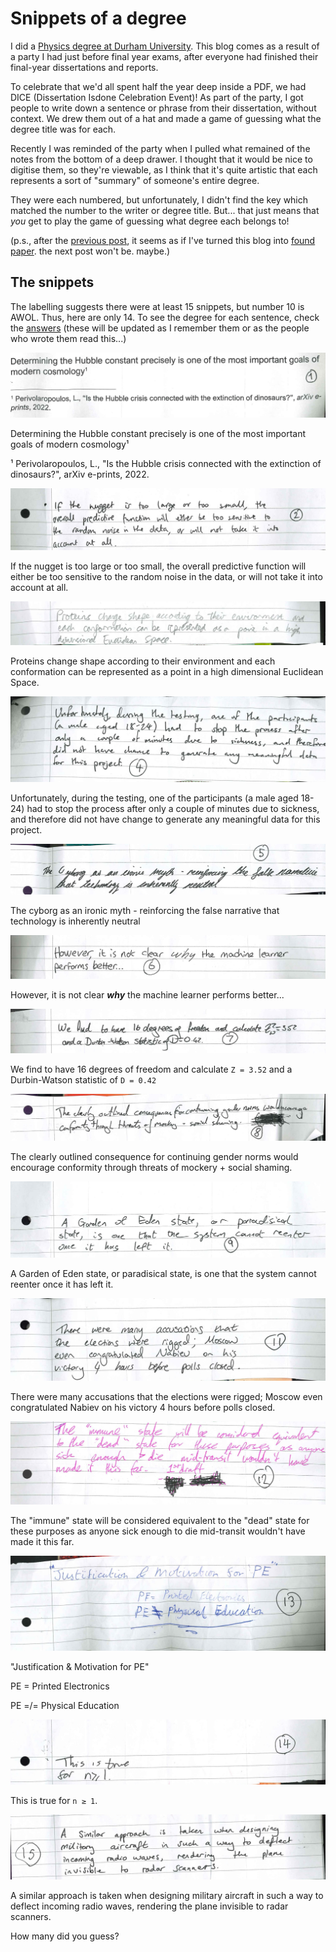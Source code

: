 # Snippets of a degree

I did a [Physics degree at Durham University](https://alifeee.co.uk/durham_physics/). This blog comes as a result of a party I had just before final year exams, after everyone had finished their final-year dissertations and reports.

To celebrate that we'd all spent half the year deep inside a PDF, we had DICE (Dissertation Isdone Celebration Event)! As part of the party, I got people to write down a sentence or phrase from their dissertation, without context. We drew them out of a hat and made a game of guessing what the degree title was for each.

Recently I was reminded of the party when I pulled what remained of the notes from the bottom of a deep drawer. I thought that it would be nice to digitise them, so they're viewable, as I think that it's quite artistic that each represents a sort of "summary" of someone's entire degree.

They were each numbered, but unfortunately, I didn't find the key which matched the number to the writer or degree title. But... that just means that *you* get to play the game of guessing what degree each belongs to!

<figcaption>

(p.s., after the [previous post](../sketch-your-society/), it seems as if I've turned this blog into [found paper](https://www.reddit.com/r/foundpaper). the next post won't be. maybe.)

</figcaption>

## The snippets

The labelling suggests there were at least 15 snippets, but number 10 is AWOL. Thus, here are only 14. To see the degree for each sentence, check the [answers](./answers.txt) (these will be updated as I remember them or as the people who wrote them read this...)

![1](./images/1.jpg)

<figcaption>

Determining the Hubble constant precisely is one of the most important goals of modern cosmology¹

¹ Perivolaropoulos, L., "Is the Hubble crisis connected with the extinction of dinosaurs?", arXiv e-prints, 2022.

</figcaption>

![2](./images/2.jpg)

<figcaption>

If the nugget is too large or too small, the overall predictive function will either be too sensitive to the random noise in the data, or will not take it into account at all.

</figcaption>

![3](./images/3.jpg)

<figcaption>

Proteins change shape according to their environment and each conformation can be represented as a point in a high dimensional Euclidean Space.

</figcaption>

![4](./images/4.jpg)

<figcaption>

Unfortunately, during the testing, one of the participants (a male aged 18-24) had to stop the process after only a couple of minutes due to sickness, and therefore did not have change to generate any meaningful data for this project.

</figcaption>

![5](./images/5.jpg)

<figcaption>

The cyborg as an ironic myth - reinforcing the false narrative that technology is inherently neutral

</figcaption>

![6](./images/6.jpg)

<figcaption>

However, it is not clear ***why*** the machine learner performs better...

</figcaption>

![7](./images/7.jpg)

<figcaption>

We find to have 16 degrees of freedom and calculate `Z = 3.52` and a Durbin-Watson statistic of `D = 0.42`

</figcaption>

![8](./images/8.jpg)

<figcaption>

The clearly outlined consequence for continuing gender norms would encourage conformity through threats of mockery + social shaming.

</figcaption>

![9](./images/9.jpg)

<figcaption>

A Garden of Eden state, or paradisical state, is one that the system cannot reenter once it has left it.

</figcaption>

![11](./images/11.jpg)

<figcaption>

There were many accusations that the elections were rigged; Moscow even congratulated Nabiev on his victory 4 hours before polls closed.

</figcaption>

![12](./images/12.jpg)

<figcaption>

The "immune" state will be considered equivalent to the "dead" state for these purposes as anyone sick enough to die mid-transit wouldn't have made it this far.

</figcaption>

![13](./images/13.jpg)

<figcaption>

"Justification & Motivation for PE"

PE = Printed Electronics

PE =/= Physical Education

</figcaption>

![14](./images/14.jpg)

<figcaption>

This is true for `n ≥ 1`.

</figcaption>

![15](./images/15.jpg)

<figcaption>

A similar approach is taken when designing military aircraft in such a way to deflect incoming radio waves, rendering the plane invisible to radar scanners.

</figcaption>

How many did you guess?
